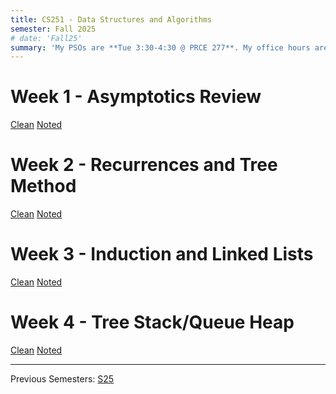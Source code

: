```yaml
---
title: CS251 - Data Structures and Algorithms
semester: Fall 2025
# date: 'Fall25'
summary: 'My PSOs are **Tue 3:30-4:30 @ PRCE 277**. My office hours are **Mon + Tue 1:30-3:30.** '
---
```




# Week 1 - Asymptotics Review
[Clean](/teaching/CS251/pso1Clean.pdf) [Noted](/teaching/CS251/pso1Noted.pdf)

# Week 2 - Recurrences and Tree Method
[Clean](/teaching/CS251/pso2Clean.pdf) [Noted](/teaching/CS251/pso2Noted.pdf)

# Week 3 - Induction and Linked Lists
[Clean](/teaching/CS251/pso3Clean.pdf) [Noted](/teaching/CS251/pso3Noted.pdf)

# Week 4 - Tree Stack/Queue Heap
[Clean](/teaching/CS251/pso4Clean.pdf) [Noted](/teaching/CS251/pso4Noted.pdf)


------------------------------

Previous Semesters: [S25](./CS251S25)
